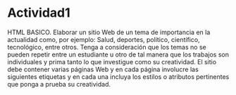 # Actividad1
HTML BASICO. Elaborar un sitio Web de un tema de importancia en la actualidad como, por ejemplo: Salud, deportes, político, científico, tecnológico, entre otros. Tenga a consideración que los temas no se pueden repetir entre un estudiante u otro de tal manera que los trabajos son individuales y prima tanto lo que investigue como su creatividad. El sitio debe contener varias páginas Web y en cada página involucre las siguientes etiquetas y en cada una incluya los estilos o atributos pertinentes que ponga a prueba su creatividad.
